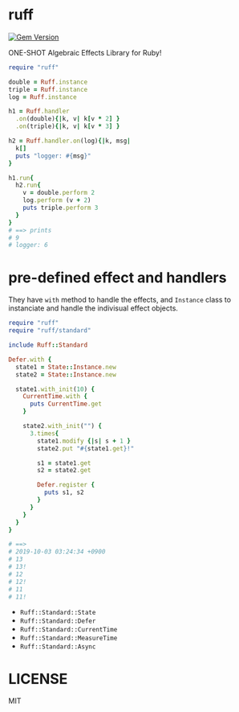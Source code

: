 ruff
==

[![Gem Version](https://badge.fury.io/rb/ruff.svg)](https://badge.fury.io/rb/ruff)

ONE-SHOT Algebraic Effects Library for Ruby!

```ruby
require "ruff"

double = Ruff.instance
triple = Ruff.instance
log = Ruff.instance

h1 = Ruff.handler
  .on(double){|k, v| k[v * 2] }
  .on(triple){|k, v| k[v * 3] }

h2 = Ruff.handler.on(log){|k, msg|
  k[]
  puts "logger: #{msg}"
}

h1.run{
  h2.run{
    v = double.perform 2
    log.perform (v + 2)
    puts triple.perform 3
  }
}
# ==> prints
# 9
# logger: 6
```

# pre-defined effect and handlers
They have `with` method to handle the effects, and `Instance` class to instanciate and handle the indivisual effect objects.

```ruby
require "ruff"
require "ruff/standard"

include Ruff::Standard

Defer.with {
  state1 = State::Instance.new
  state2 = State::Instance.new

  state1.with_init(10) {
    CurrentTime.with {
      puts CurrentTime.get
    }

    state2.with_init("") {
      3.times{
        state1.modify {|s| s + 1 }
        state2.put "#{state1.get}!"

        s1 = state1.get
        s2 = state2.get

        Defer.register {
          puts s1, s2
        }
      }
    }
  }
}

# ==>
# 2019-10-03 03:24:34 +0900
# 13
# 13!
# 12
# 12!
# 11
# 11!
```

- `Ruff::Standard::State`
- `Ruff::Standard::Defer`
- `Ruff::Standard::CurrentTime`
- `Ruff::Standard::MeasureTime`
- `Ruff::Standard::Async`

# LICENSE
MIT

